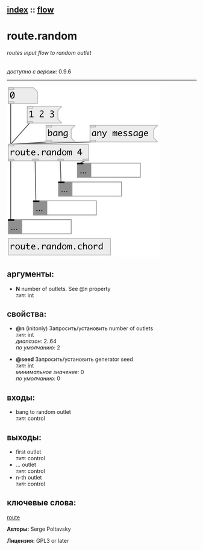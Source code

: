 [index](index.html) :: [flow](category_flow.html)
---

# route.random

###### routes input flow to random outlet

*доступно с версии:* 0.9.6

---




[![example](../examples/img/route.random.jpg)](../examples/pd/route.random.pd)



## аргументы:

* **N**
number of outlets. See @n property<br>
_тип:_ int<br>





## свойства:

* **@n** (initonly)
Запросить/установить number of outlets<br>
_тип:_ int<br>
_диапазон:_ 2..64<br>
_по умолчанию:_ 2<br>

* **@seed** 
Запросить/установить generator seed<br>
_тип:_ int<br>
_минимальное значение:_ 0<br>
_по умолчанию:_ 0<br>



## входы:

* bang to random outlet<br>
_тип:_ control



## выходы:

* first outlet<br>
_тип:_ control
* ... outlet<br>
_тип:_ control
* n-th outlet<br>
_тип:_ control



## ключевые слова:

[route](keywords/route.html)






**Авторы:** Serge Poltavsky




**Лицензия:** GPL3 or later





